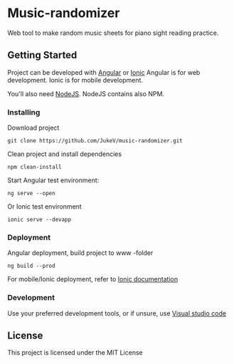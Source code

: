 # Music-randomizer
Web tool to make random music sheets for piano sight reading practice. 

## Getting Started
Project can be developed with [Angular](https://angular.io) or [Ionic](https://ionicframework.com)
Angular is for web development. Ionic is for mobile development.

You'll also need [NodeJS](https://www.npmjs.com/get-npm). NodeJS contains also NPM.

### Installing
Download project
```
git clone https://github.com/JukeV/music-randomizer.git
```
Clean project and install dependencies
```
npm clean-install
```
Start Angular test environment:
```
ng serve --open
```
Or Ionic test environment
```
ionic serve --devapp
```

### Deployment
Angular deployment, build project to www -folder
```
ng build --prod
```

For mobile/Ionic deployment, refer to [Ionic documentation](https://ionicframework.com/docs/building/running)

### Development
Use your preferred development tools, or if unsure, use [Visual studio code](https://code.visualstudio.com/download)

## License
This project is licensed under the MIT License

